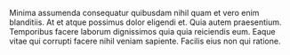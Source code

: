 Minima assumenda consequatur quibusdam nihil quam et vero enim blanditiis. At et atque possimus dolor eligendi et. Quia autem praesentium. Temporibus facere laborum dignissimos quia quia reiciendis eum. Eaque vitae qui corrupti facere nihil veniam sapiente. Facilis eius non qui ratione.